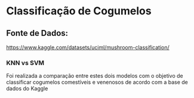 # Classificação de Cogumelos
 
## Fonte de Dados:
https://www.kaggle.com/datasets/uciml/mushroom-classification/

### KNN vs SVM
Foi realizada a comparação entre estes dois modelos com o objetivo de classificar cogumelos comestíveis e venenosos de acordo com a base de dados do Kaggle